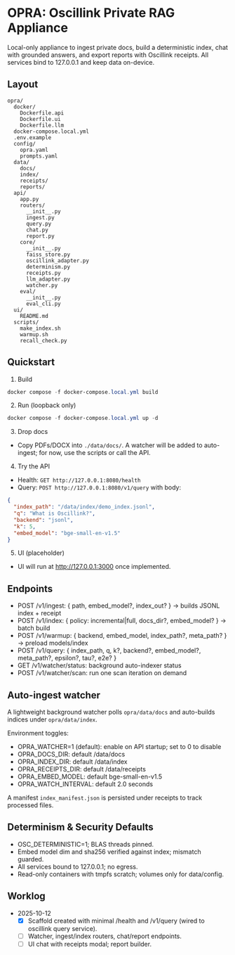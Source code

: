# OPRA: Oscillink Private RAG Appliance

Local-only appliance to ingest private docs, build a deterministic index, chat with grounded answers, and export reports with Oscillink receipts. All services bind to 127.0.0.1 and keep data on-device.

## Layout

```
opra/
  docker/
    Dockerfile.api
    Dockerfile.ui
    Dockerfile.llm
  docker-compose.local.yml
  .env.example
  config/
    opra.yaml
    prompts.yaml
  data/
    docs/
    index/
    receipts/
    reports/
  api/
    app.py
    routers/
      __init__.py
      ingest.py
      query.py
      chat.py
      report.py
    core/
      __init__.py
      faiss_store.py
      oscillink_adapter.py
      determinism.py
      receipts.py
      llm_adapter.py
      watcher.py
    eval/
      __init__.py
      eval_cli.py
  ui/
    README.md
  scripts/
    make_index.sh
    warmup.sh
    recall_check.py
```

## Quickstart

1) Build

```powershell
docker compose -f docker-compose.local.yml build
```

2) Run (loopback only)

```powershell
docker compose -f docker-compose.local.yml up -d
```

3) Drop docs

- Copy PDFs/DOCX into `./data/docs/`. A watcher will be added to auto-ingest; for now, use the scripts or call the API.

4) Try the API

- Health: `GET http://127.0.0.1:8080/health`
- Query: `POST http://127.0.0.1:8080/v1/query` with body:

```json
{
  "index_path": "/data/index/demo_index.jsonl",
  "q": "What is Oscillink?",
  "backend": "jsonl",
  "k": 5,
  "embed_model": "bge-small-en-v1.5"
}
```

5) UI (placeholder)

- UI will run at http://127.0.0.1:3000 once implemented.

## Endpoints

- POST /v1/ingest: { path, embed_model?, index_out? } → builds JSONL index + receipt
- POST /v1/index: { policy: incremental|full, docs_dir?, embed_model? } → batch build
- POST /v1/warmup: { backend, embed_model, index_path?, meta_path? } → preload models/index
- POST /v1/query: { index_path, q, k?, backend?, embed_model?, meta_path?, epsilon?, tau?, e2e? }
- GET  /v1/watcher/status: background auto-indexer status
- POST /v1/watcher/scan: run one scan iteration on demand

## Auto-ingest watcher

A lightweight background watcher polls `opra/data/docs` and auto-builds indices under `opra/data/index`.

Environment toggles:

- OPRA_WATCHER=1 (default): enable on API startup; set to 0 to disable
- OPRA_DOCS_DIR: default /data/docs
- OPRA_INDEX_DIR: default /data/index
- OPRA_RECEIPTS_DIR: default /data/receipts
- OPRA_EMBED_MODEL: default bge-small-en-v1.5
- OPRA_WATCH_INTERVAL: default 2.0 seconds

A manifest `index_manifest.json` is persisted under receipts to track processed files.

## Determinism & Security Defaults

- OSC_DETERMINISTIC=1; BLAS threads pinned.
- Embed model dim and sha256 verified against index; mismatch guarded.
- All services bound to 127.0.0.1; no egress.
- Read-only containers with tmpfs scratch; volumes only for data/config.

## Worklog

- 2025-10-12
  - [x] Scaffold created with minimal /health and /v1/query (wired to oscillink query service).
  - [ ] Watcher, ingest/index routers, chat/report endpoints.
  - [ ] UI chat with receipts modal; report builder.
